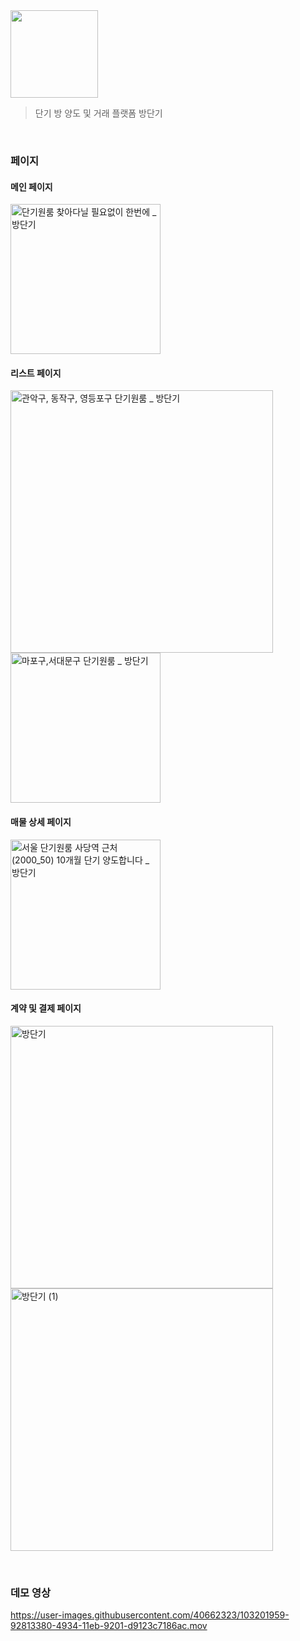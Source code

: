 <img src="https://user-images.githubusercontent.com/40662323/103201418-3538b280-4933-11eb-8f6a-e134faabd287.png" width="140" />

> 단기 방 양도 및 거래 플랫폼 방단기

<br>


### 페이지

#### 메인 페이지

<img width="240" alt="단기원룸 찾아다닐 필요없이 한번에 _ 방단기" src="https://user-images.githubusercontent.com/40662323/103201578-8648a680-4933-11eb-8fca-b0a4ab92d298.png">

#### 리스트 페이지

<img width="420" alt="관악구, 동작구, 영등포구 단기원룸 _ 방단기" src="https://user-images.githubusercontent.com/40662323/103201624-aed0a080-4933-11eb-9b11-42ecc0a19012.png"> <img width="240" alt="마포구,서대문구 단기원룸 _ 방단기" src="https://user-images.githubusercontent.com/40662323/103201641-bb54f900-4933-11eb-917d-ce96d15a41c2.png">

#### 매물 상세 페이지

<img width="240" alt="서울 단기원룸  사당역 근처(2000_50) 10개월 단기 양도합니다  _ 방단기" src="https://user-images.githubusercontent.com/40662323/103201731-f3f4d280-4933-11eb-8500-aa3c1aee9c05.png">

#### 계약 및 결제 페이지

<img width="420" alt="방단기" src="https://user-images.githubusercontent.com/40662323/103201765-0bcc5680-4934-11eb-8f5c-0b307db364e7.png"> <img width="420" alt="방단기 (1)" src="https://user-images.githubusercontent.com/40662323/103201772-11c23780-4934-11eb-81e4-5d02b3a68a8f.png">


<br>

### 데모 영상

https://user-images.githubusercontent.com/40662323/103201959-92813380-4934-11eb-9201-d9123c7186ac.mov

